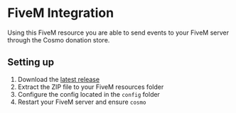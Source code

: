 # FiveM Integration
Using this FiveM resource you are able to send events to your FiveM server through the Cosmo donation store.

## Setting up
1. Download the [latest release](https://github.com/tbdscripts/cosmo-fivem/releases)
2. Extract the ZIP file to your FiveM resources folder
3. Configure the config located in the `config` folder
4. Restart your FiveM server and ensure `cosmo`